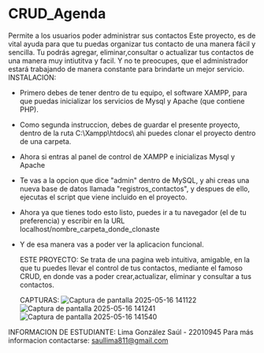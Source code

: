 # CRUD_Agenda
Permite a los usuarios poder administrar sus contactos
Este proyecto, es de vital ayuda para que tu puedas organizar tus contacto de una manera fácil y sencilla. Tu podrás agregar, eliminar,consultar o actualizar tus contactos de una manera muy intiutitva y facil. Y no te preocupes, que el administrador estará trabajando de manera constante para brindarte un mejor servicio.
INSTALACION: 
- Primero debes de tener dentro de tu equipo, el software XAMPP, para que puedas inicializar los servicios de Mysql y Apache (que contiene PHP).
- Como segunda instruccion, debes de guardar el presente proyecto, dentro de la ruta C:\Xampp\htdocs\   ahi puedes clonar el proyecto dentro de una carpeta.
- Ahora si entras al panel de control de XAMPP e inicializas Mysql y Apache
- Te vas a la opcion que dice "admin" dentro de MySQL,  y ahi creas una nueva base de datos llamada "registros_contactos", y despues de ello, ejecutas el script que viene incluido en el proyecto.
- Ahora ya que tienes todo esto listo, puedes ir a tu navegador (el de tu preferencia) y escribir en la URL localhost/nombre_carpeta_donde_clonaste
- Y de esa manera vas a poder ver la aplicacion funcional.

  ESTE PROYECTO:
  Se trata de una pagina web intuitiva, amigable, en la que tu puedes llevar el control de tus contactos, mediante el famoso CRUD, en donde vas a poder crear,actualizar, eliminar y consultar a tus contactos.

  CAPTURAS:
 ![Captura de pantalla 2025-05-16 141122](https://github.com/user-attachments/assets/125d0105-cf09-4261-8edf-793532455aa5)
![Captura de pantalla 2025-05-16 141241](https://github.com/user-attachments/assets/95c284b0-58a0-4daa-8121-cbc98068a958)
![Captura de pantalla 2025-05-16 141540](https://github.com/user-attachments/assets/de5ef649-a9ce-4103-aedb-dcab6d9a45c8)

INFORMACION DE ESTUDIANTE:
Lima González Saúl - 22010945
Para más informacion contactarse: 
saullima811@gmail.com


